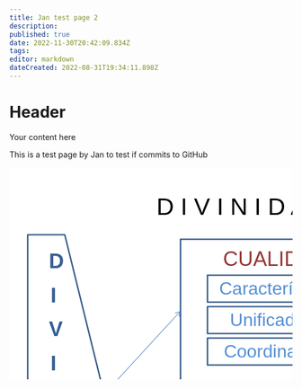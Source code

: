 ```yaml
---
title: Jan test page 2
description: 
published: true
date: 2022-11-30T20:42:09.834Z
tags: 
editor: markdown
dateCreated: 2022-08-31T19:34:11.898Z
---
```


# Header
Your content here

This is a test page by Jan to test if commits to GitHub

<div>
<svg width="960" height="720" xmlns="http://www.w3.org/2000/svg" xmlns:xlink="http://www.w3.org/1999/xlink"
    overflow="hidden">
    <defs>
        <clipPath id="clip0">
            <rect x="0" y="0" width="960" height="720" />
        </clipPath>
    </defs>
    <g clip-path="url(#clip0)">
        <rect x="0" y="0" width="960" height="720" fill="#FFFFFF" />
        <rect x="304.5" y="128.5" width="352" height="256" stroke="#385D8A" stroke-width="2.66667"
            stroke-linejoin="round" stroke-miterlimit="10" fill="#FFFFFF" /><text
            font-family="Comic Sans MS,Comic Sans MS_MSFontService,sans-serif" font-weight="400" font-size="43"
            transform="translate(261.667 85)">D I V I N I D A D</text>
        <rect x="712.5" y="184.5" width="216" height="113" stroke="#376092" stroke-linejoin="round"
            stroke-miterlimit="10" fill="none" /><text
            font-family="Comic Sans MS,Comic Sans MS_MSFontService,sans-serif" font-weight="400" font-size="43"
            transform="translate(769.747 229)">De la</text><text
            font-family="Comic Sans MS,Comic Sans MS_MSFontService,sans-serif" font-weight="400" font-size="43"
            transform="translate(733.167 281)">DEIDAD</text><text
            font-family="Comic Sans MS,Comic Sans MS_MSFontService,sans-serif" font-weight="400" font-size="16"
            transform="translate(793.6 44)">PRÓLOGO</text><text
            font-family="Comic Sans MS,Comic Sans MS_MSFontService,sans-serif" font-weight="400" font-size="11"
            transform="translate(793.6 58)">(p. 3) 0:1.17</text>
        <path
            d="M0.368164-0.338313 135.698 146.932 134.961 147.608-0.368164 0.338313ZM133.842 138.116 136.002 148.002 126.333 145.016C126.07 144.934 125.922 144.654 126.003 144.39 126.085 144.127 126.365 143.979 126.628 144.06L135.478 146.793 134.842 147.378 132.865 138.33C132.806 138.06 132.977 137.793 133.247 137.734 133.516 137.675 133.783 137.846 133.842 138.116Z"
            fill="#4A7EBB" transform="matrix(1 0 0 -1 168.5 404.5)" />
        <path
            d="M168.874 404.168 280.216 529.356 279.469 530.021 168.126 404.832ZM278.503 520.511 280.502 530.43 270.883 527.287C270.621 527.202 270.477 526.919 270.563 526.657 270.649 526.394 270.931 526.251 271.194 526.337L279.997 529.213 279.352 529.787 277.522 520.708C277.468 520.437 277.643 520.174 277.914 520.119 278.184 520.065 278.448 520.24 278.503 520.511Z"
            fill="#4A7EBB" />
        <path
            d="M168.66 404.026 279.723 441.637 279.402 442.584 168.34 404.974ZM273.859 434.796 280.502 442.429 270.588 444.455C270.318 444.51 270.054 444.335 269.998 444.065 269.943 443.794 270.118 443.53 270.388 443.475L279.462 441.621 279.185 442.439 273.105 435.453C272.923 435.245 272.945 434.929 273.154 434.747 273.362 434.566 273.678 434.588 273.859 434.796Z"
            fill="#4A7EBB" />
        <rect x="352.5" y="192.5" width="256" height="48" stroke="#385D8A" stroke-width="2.66667"
            stroke-linejoin="round" stroke-miterlimit="10" fill="#FFFFFF" /><text fill="#558ED5"
            font-family="Comic Sans MS,Comic Sans MS_MSFontService,sans-serif" font-weight="400" font-size="32"
            transform="translate(373.5 227)">Característica</text>
        <rect x="352.5" y="248.5" width="256" height="48" stroke="#385D8A" stroke-width="2.66667"
            stroke-linejoin="round" stroke-miterlimit="10" fill="#FFFFFF" /><text fill="#558ED5"
            font-family="Comic Sans MS,Comic Sans MS_MSFontService,sans-serif" font-weight="400" font-size="32"
            transform="translate(392.583 283)">Unificadora</text>
        <rect x="352.5" y="304.5" width="256" height="48" stroke="#385D8A" stroke-width="2.66667"
            stroke-linejoin="round" stroke-miterlimit="10" fill="#FFFFFF" /><text fill="#558ED5"
            font-family="Comic Sans MS,Comic Sans MS_MSFontService,sans-serif" font-weight="400" font-size="32"
            transform="translate(381.667 339)">Coordinadora</text>
        <path
            d="M168.943 404.268 280.481 617.313 279.595 617.777 168.057 404.732ZM280.964 608.322 280.501 618.43 271.93 613.052C271.696 612.905 271.626 612.596 271.772 612.362 271.919 612.129 272.228 612.058 272.462 612.205L280.307 617.128 279.541 617.528 279.965 608.276C279.978 608 280.212 607.787 280.488 607.8 280.763 607.812 280.977 608.046 280.964 608.322Z"
            fill="#4A7EBB" />
        <path
            d="M656.034 384.771 711.673 242.243 712.605 242.606 656.966 385.135ZM704.573 247.786 712.501 241.498 714.072 251.494C714.115 251.767 713.928 252.023 713.656 252.065 713.383 252.108 713.127 251.922 713.084 251.649L711.646 242.5 712.451 242.814 705.194 248.569C704.978 248.741 704.663 248.705 704.492 248.488 704.32 248.272 704.357 247.957 704.573 247.786Z"
            fill="#4A7EBB" />
        <path d="M32.5001 120.5 98.4992 120.5 168.5 404.5 98.4992 688.5 32.5001 688.5Z" stroke="#385D8A"
            stroke-width="2.66667" stroke-linejoin="round" stroke-miterlimit="10" fill="#FFFFFF" fill-rule="evenodd" />
        <text fill="#376092" font-family="Comic Sans MS,Comic Sans MS_MSFontService,sans-serif" font-weight="700"
            font-size="37" transform="translate(70.1565 180)">D</text><text fill="#376092"
            font-family="Comic Sans MS,Comic Sans MS_MSFontService,sans-serif" font-weight="700" font-size="37"
            transform="translate(73.1565 241)">I</text><text fill="#376092"
            font-family="Comic Sans MS,Comic Sans MS_MSFontService,sans-serif" font-weight="700" font-size="37"
            transform="translate(70.1565 301)">V</text><text fill="#376092"
            font-family="Comic Sans MS,Comic Sans MS_MSFontService,sans-serif" font-weight="700" font-size="37"
            transform="translate(73.1565 362)">I</text><text fill="#376092"
            font-family="Comic Sans MS,Comic Sans MS_MSFontService,sans-serif" font-weight="700" font-size="37"
            transform="translate(68.1565 423)">N</text><text fill="#376092"
            font-family="Comic Sans MS,Comic Sans MS_MSFontService,sans-serif" font-weight="700" font-size="37"
            transform="translate(73.1565 483)">I</text><text fill="#376092"
            font-family="Comic Sans MS,Comic Sans MS_MSFontService,sans-serif" font-weight="700" font-size="37"
            transform="translate(70.1565 544)">D</text><text fill="#376092"
            font-family="Comic Sans MS,Comic Sans MS_MSFontService,sans-serif" font-weight="700" font-size="37"
            transform="translate(69.1565 605)">A</text><text fill="#376092"
            font-family="Comic Sans MS,Comic Sans MS_MSFontService,sans-serif" font-weight="700" font-size="37"
            transform="translate(70.1565 665)">D</text><text fill="#953735"
            font-family="Comic Sans MS,Comic Sans MS_MSFontService,sans-serif" font-weight="400" font-size="37"
            transform="translate(380.25 176)">CUALIDAD</text>
        <path
            d="M0.222736-0.447648 111.883 55.1111 111.437 56.0064-0.222736 0.447648ZM106.995 47.5427 112.549 56.001 102.452 56.6721C102.177 56.6904 101.939 56.4819 101.92 56.2064 101.902 55.9309 102.111 55.6926 102.386 55.6743L111.627 55.0601 111.243 55.8334 106.159 48.0916C106.008 47.8608 106.072 47.5508 106.303 47.3992 106.533 47.2476 106.843 47.3119 106.995 47.5427Z"
            fill="#4A7EBB" transform="matrix(1.83697e-16 1 1 -1.83697e-16 656.5 128.5)" /><text
            font-family="Calibri,Calibri_MSFontService,sans-serif" font-weight="400" font-size="24"
            transform="translate(289.6 436)">“</text><text
            font-family="Comic Sans MS,Comic Sans MS_MSFontService,sans-serif" font-weight="400" font-size="24"
            transform="translate(299.6 436)">Comprensible por la criatura como</text><text fill="#376092"
            font-family="Comic Sans MS,Comic Sans MS_MSFontService,sans-serif" font-weight="700" font-size="24"
            transform="translate(686.1 436)">VERDAD,</text><text fill="#376092"
            font-family="Comic Sans MS,Comic Sans MS_MSFontService,sans-serif" font-weight="700" font-size="24"
            transform="translate(289.6 464)">BELLEZA y BONDAD</text><text
            font-family="Calibri,Calibri_MSFontService,sans-serif" font-weight="400" font-size="24"
            transform="translate(545.6 464)">.”</text><text
            font-family="Comic Sans MS,Comic Sans MS_MSFontService,sans-serif" font-weight="400" font-size="24"
            transform="translate(289.6 524)">“ Correlacionada en personalidad como</text><text fill="#77933C"
            font-family="Comic Sans MS,Comic Sans MS_MSFontService,sans-serif" font-weight="700" font-size="24"
            transform="translate(722.6 524)">AMOR,</text><text fill="#77933C"
            font-family="Comic Sans MS,Comic Sans MS_MSFontService,sans-serif" font-weight="700" font-size="24"
            transform="translate(289.6 552)">MISERICORDIA y MINISTERIO</text><text
            font-family="Calibri,Calibri_MSFontService,sans-serif" font-weight="400" font-size="24"
            transform="translate(678.433 552)">.”</text><text
            font-family="Comic Sans MS,Comic Sans MS_MSFontService,sans-serif" font-weight="400" font-size="24"
            transform="translate(289.6 612)">“ Revelada en niveles impersonales como</text><text fill="#953735"
            font-family="Comic Sans MS,Comic Sans MS_MSFontService,sans-serif" font-weight="700" font-size="24"
            transform="translate(741.1 612)">JUSTICIA,</text><text fill="#953735"
            font-family="Comic Sans MS,Comic Sans MS_MSFontService,sans-serif" font-weight="700" font-size="24"
            transform="translate(289.6 640)">PODER y SOBERANIA</text><text
            font-family="Calibri,Calibri_MSFontService,sans-serif" font-weight="400" font-size="24"
            transform="translate(552.267 640)">.”</text><text fill="#898989"
            font-family="Calibri,Calibri_MSFontService,sans-serif" font-weight="400" font-size="16"
            transform="translate(57.6 692)">30.11.22</text><text fill="#898989"
            font-family="Calibri,Calibri_MSFontService,sans-serif" font-weight="400" font-size="16"
            transform="translate(894.1 692)">8</text><text fill="#898989"
            font-family="Calibri,Calibri_MSFontService,sans-serif" font-weight="400" font-size="16"
            transform="translate(472 692)">FR</text>
    </g>
</svg>
  </div>